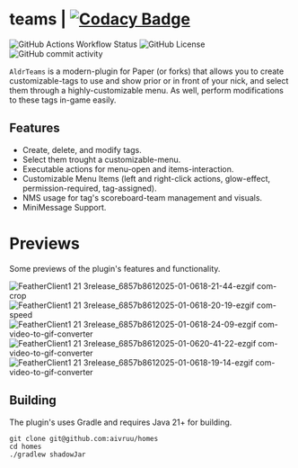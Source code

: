 # teams | [![Codacy Badge](https://app.codacy.com/project/badge/Grade/2e78bb17e58a4487b38de7dd515dd5f1)](https://app.codacy.com/gh/aivruu/homes/dashboard?utm_source=gh&utm_medium=referral&utm_content=&utm_campaign=Badge_grade)
![GitHub Actions Workflow Status](https://img.shields.io/github/actions/workflow/status/aivruu/teams/build.yml)
![GitHub License](https://img.shields.io/github/license/aivruu/teamas)
![GitHub commit activity](https://img.shields.io/github/commit-activity/t/aivruu/tea,s)

`AldrTeams` is a modern-plugin for Paper (or forks) that allows you to create customizable-tags to use and show prior or
in front of your nick, and select them through a highly-customizable menu. As well, perform modifications to these tags
in-game easily.

## Features
* Create, delete, and modify tags.
* Select them trought a customizable-menu.
* Executable actions for menu-open and items-interaction.
* Customizable Menu Items (left and right-click actions, glow-effect, permission-required, tag-assigned).
* NMS usage for tag's scoreboard-team management and visuals.
* MiniMessage Support.

# Previews
Some previews of the plugin's features and functionality.

![FeatherClient1 21 3release_6857b8612025-01-0618-21-44-ezgif com-crop](https://github.com/user-attachments/assets/895985e1-90d6-433e-a6f6-d86998a7f212)
![FeatherClient1 21 3release_6857b8612025-01-0618-20-19-ezgif com-speed](https://github.com/user-attachments/assets/7bc6a37c-f044-4b0b-935d-ec19459bb6b2)
![FeatherClient1 21 3release_6857b8612025-01-0618-24-09-ezgif com-video-to-gif-converter](https://github.com/user-attachments/assets/fb7c62be-cc48-47d8-b88c-c23a8174f126)
![FeatherClient1 21 3release_6857b8612025-01-0620-41-22-ezgif com-video-to-gif-converter](https://github.com/user-attachments/assets/9cca00d1-0ff2-4749-8e32-a9d00a1bd9e6)
![FeatherClient1 21 3release_6857b8612025-01-0618-19-14-ezgif com-video-to-gif-converter](https://github.com/user-attachments/assets/9dc0b7b4-de71-4cd4-afab-f289c4d753fd)

## Building
The plugin's uses Gradle and requires Java 21+ for building.
```
git clone git@github.com:aivruu/homes
cd homes
./gradlew shadowJar
```
